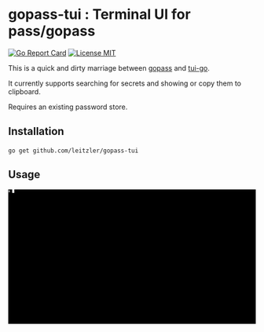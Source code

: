 # gopass-tui : Terminal UI for pass/gopass

[![Go Report Card](https://goreportcard.com/badge/github.com/leitzler/gopass-tui)](https://goreportcard.com/report/github.com/leitzler/gopass-tui)
[![License MIT](https://img.shields.io/badge/license-MIT-lightgrey.svg?style=flat)](LICENSE)

This is a quick and dirty marriage between [gopass](https://github.com/justwatchcom/gopass) and [tui-go](https://github.com/marcusolsson/tui-go).

It currently supports searching for secrets and showing or copy them to clipboard.

Requires an existing password store.

## Installation

```
go get github.com/leitzler/gopass-tui
```

## Usage 

![](example.gif)
